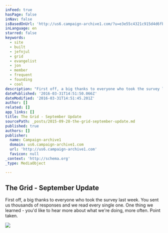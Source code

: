 ```yaml
---
inFeed: true
hasPage: false
inNav: false
isBasedOnUrl: 'http://us6.campaign-archive1.com/?u=e3e55c4321c915d4d6fb9f8f0&id=bb0c0ce9cb'
inLanguage: en
starred: false
keywords:
  - site
  - built
  - jefnjul
  - grid
  - evangelist
  - jon
  - member
  - frequent
  - founding
  - cool
description: "First off, a big thanks to everyone who took the survey last week. You sent us thousands of responses and we read every single one. One thing we learned - you'd like to hear more about what we're doing, more often. Point taken."
datePublished: '2016-03-31T14:51:50.066Z'
dateModified: '2016-03-31T14:51:45.201Z'
author: []
related: []
app_links: []
title: The Grid - September Update
sourcePath: _posts/2015-09-28-the-grid-september-update.md
published: true
authors: []
publisher:
  name: Campaign-archive1
  domain: us6.campaign-archive1.com
  url: 'http://us6.campaign-archive1.com'
  favicon: null
_context: 'http://schema.org'
_type: MediaObject

---
```

<article style=""><h1>The Grid - September Update</h1><p>First off, a big thanks to everyone who took the survey last week. You sent us thousands of responses and we read every single one. One thing we learned - you'd like to hear more about what we're doing, more often. Point taken.</p><img src="https://s3-us-west-2.amazonaws.com/the-grid-img/p/c9a7422a4529bad3dd4d9469b56d869c602ad6af.jpg" /></article>